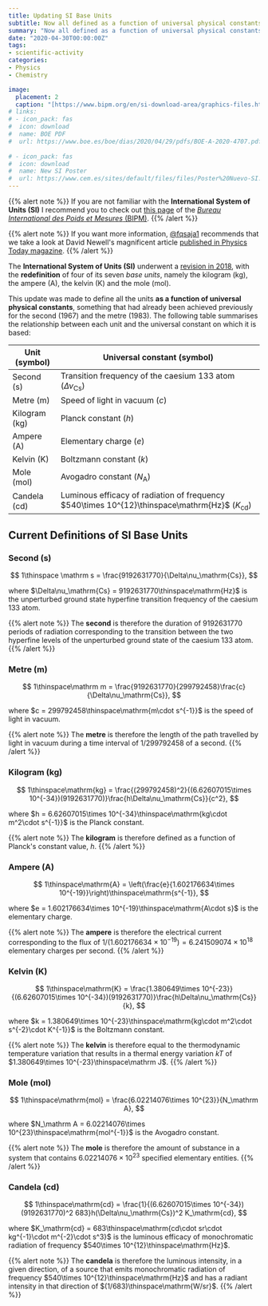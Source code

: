 ```yaml
---
title: Updating SI Base Units
subtitle: Now all defined as a function of universal physical constants
summary: "Now all defined as a function of universal physical constants."
date: "2020-04-30T00:00:00Z"
tags:
- scientific-activity
categories:
- Physics
- Chemistry

image:
  placement: 2
  caption: "[https://www.bipm.org/en/si-download-area/graphics-files.html#](https://www.bipm.org/en/si-download-area/graphics-files.html#)"
# links:
# - icon_pack: fas
#  icon: download
#  name: BOE PDF
#  url: https://www.boe.es/boe/dias/2020/04/29/pdfs/BOE-A-2020-4707.pdf
  
# - icon_pack: fas
#  icon: download
#  name: New SI Poster
#  url: https://www.cem.es/sites/default/files/files/Poster%20Nuevo-SI.pdf
---
```


{{% alert note %}}
If you are not familiar with the **International System of Units (SI)** I recommend you to check out [this page](https://www.bipm.org/en/measurement-units/) of the [_Bureau International des Poids et Mesures_ (BIPM)](https://www.bipm.org/en/about-us/).
{{% /alert %}}

{{% alert note %}}
If you want more information, [@fqsaja1](https://twitter.com/fqsaja1/status/1255585201482317830?s=20) recommends that we take a look at David Newell's magnificent article [published in Physics Today magazine](https://physicstoday.scitation.org/doi/10.1063/PT.3.2448).
{{% /alert %}}

The **International System of Units (SI)** underwent a [revision in 2018](https://www.bipm.org/en/measurement-units/#cgpm-2018), with the **redefinition** of four of its seven _base units_, namely the kilogram (kg), the ampere (A), the kelvin (K) and the mole (mol).

This update was made to define all the units **as a function of universal physical constants**, something that had already been achieved previously for the second (1967) and the metre (1983). The following table summarises the relationship between each unit and the universal constant on which it is based:

| Unit (symbol) | Universal constant (symbol)                                             |
| ---------------- | ------------------------------------------------------------------------- |
| Second (s)      | Transition frequency of the caesium 133 atom ($\Delta\nu_\mathrm{Cs}$) |
| Metre (m)        | Speed of light in vacuum ($c$)                                     |
| Kilogram (kg)   | Planck constant ($h$)                                                 |
| Ampere (A)      | Elementary charge ($e$)                                                     |
| Kelvin (K)       | Boltzmann constant ($k$)                                              |
| Mole (mol)        | Avogadro constant ($N_\mathrm A$)                                        |
| Candela (cd)     | Luminous efficacy of radiation of frequency $540\times 10^{12}\thinspace\mathrm{Hz}$ ($K_\mathrm{cd}$) |

## Current Definitions of SI Base Units

### Second (s)

$$
1\thinspace \mathrm s = \frac{9192631770}{\Delta\nu_\mathrm{Cs}},
$$

where $\Delta\nu_\mathrm{Cs} = 9192631770\thinspace\mathrm{Hz}$ is the unperturbed ground state hyperfine transition frequency of the caesium 133 atom.

{{% alert note %}}
The **second** is therefore the duration of 9192631770 periods of radiation corresponding to the transition between the two hyperfine levels of the unperturbed ground state of the caesium 133 atom.
{{% /alert %}}

### Metre (m)
$$
1\thinspace\mathrm m = \frac{9192631770}{299792458}\frac{c}{\Delta\nu_\mathrm{Cs}},
$$

where $c = 299792458\thinspace\mathrm{m\cdot s^{-1}}$ is the speed of light in vacuum.

{{% alert note %}}
The **metre** is therefore the length of the path travelled by light in vacuum during a time interval of 1/299792458 of a second.
{{% /alert %}}

### Kilogram (kg)
$$
1\thinspace\mathrm{kg} = \frac{(299792458)^2}{(6.62607015\times 10^{-34})(9192631770)}\frac{h\Delta\nu_\mathrm{Cs}}{c^2},
$$

where $h = 6.62607015\times 10^{-34}\thinspace\mathrm{kg\cdot m^2\cdot s^{-1}}$ is the Planck constant.

{{% alert note %}}
The **kilogram** is therefore defined as a function of Planck's constant value, $h$.
{{% /alert %}}

### Ampere (A)
$$
1\thinspace\mathrm{A} = \left(\frac{e}{1.602176634\times 10^{-19}}\right)\thinspace\mathrm{s^{-1}},
$$

where $e = 1.602176634\times 10^{-19}\thinspace\mathrm{A\cdot s}$ is the elementary charge.

{{% alert note %}}
The **ampere** is therefore the electrical current corresponding to the flux of $1/(1.602176634\times 10^{-19}) = 6.241509074\times 10^{18}$ elementary charges per second.
{{% /alert %}}

### Kelvin (K)
$$
1\thinspace\mathrm{K} = \frac{1.380649\times 10^{-23}}{(6.62607015\times 10^{-34})(9192631770)}\frac{h\Delta\nu_\mathrm{Cs}}{k},
$$

where $k = 1.380649\times 10^{-23}\thinspace\mathrm{kg\cdot m^2\cdot s^{-2}\cdot K^{-1}}$ is the Boltzmann constant.

{{% alert note %}}
The **kelvin** is therefore equal to the thermodynamic temperature variation that results in a thermal energy variation $kT$ of $1.380649\times 10^{-23}\thinspace\mathrm J$.
{{% /alert %}}

### Mole (mol)
$$
1\thinspace\mathrm{mol} = \frac{6.02214076\times 10^{23}}{N_\mathrm A},
$$

where $N_\mathrm A = 6.02214076\times 10^{23}\thinspace\mathrm{mol^{-1}}$ is the Avogadro constant.

{{% alert note %}}
The **mole** is therefore the amount of substance in a system that contains $6.02214076\times 10^{23}$ specified elementary entities.
{{% /alert %}}

### Candela (cd)
$$
1\thinspace\mathrm{cd} = \frac{1}{(6.62607015\times 10^{-34})(9192631770)^2 683}h(\Delta\nu_\mathrm{Cs})^2 K_\mathrm{cd},
$$

where $K_\mathrm{cd} = 683\thinspace\mathrm{cd\cdot sr\cdot kg^{-1}\cdot m^{-2}\cdot s^3}$ is the luminous efficacy of monochromatic radiation of frequency $540\times 10^{12}\thinspace\mathrm{Hz}$.

{{% alert note %}}
The **candela** is therefore the luminous intensity, in a given direction, of a source that emits monochromatic radiation of frequency $540\times 10^{12}\thinspace\mathrm{Hz}$ and has a radiant intensity in that direction of $(1/683)\thinspace\mathrm{W/sr}$.
{{% /alert %}}